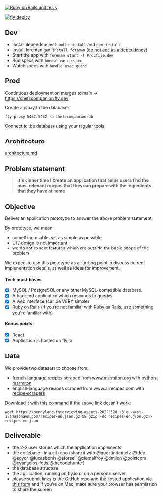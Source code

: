 [![Ruby on Rails unit tests](https://github.com/aurelienbottazini/chefscompanion/actions/workflows/specs.yml/badge.svg)](https://github.com/aurelienbottazini/chefscompanion/actions/workflows/specs.yml)

[![fly deploy](https://github.com/aurelienbottazini/chefscompanion/actions/workflows/deploy.yml/badge.svg)](https://github.com/aurelienbottazini/chefscompanion/actions/workflows/deploy.yml)


## Dev

- Install dependencies `bundle install` and `npm install`
- Install foreman `gem install foreman` ([do not add as a dependency](https://github.com/ddollar/foreman/wiki/Don't-Bundle-Foreman))
- Start the app with `foreman start -f Procfile.dev`
- Run specs with `bundle exec rspec`
- Watch specs with `bundle exec guard`

## Prod

Continuous deployment on merges to main -> https://chefscompanion.fly.dev

Create a proxy to the database:

    fly proxy 5432:5432 -a chefscompanion-db

Connect to the database using your regular tools

## Architecture

[architecture.md](./architecture.md)

## Problem statement

> **It's dinner time ! Create an application that helps users find the most relevant recipes that they can prepare with the ingredients that they have at home**

## Objective

Deliver an application prototype to answer the above problem statement.

By prototype, we mean:
- something usable, yet as simple as possible
- UI / design is not important
- we do not expect features which are outside the basic scope of the problem

We expect to use this prototype as a starting point to discuss current implenentation details, as well as ideas for improvement.

#### Tech must-haves
- [X] MySQL / PostgreSQL or any other MySQL-compatible database.
- [X] A backend application which responds to queries
- [X] A web interface (can be VERY simple)
- [X] Ruby on Rails (if you're not familiar with Ruby on Rails, use something you're familiar with)

#### Bonus points
- [X] React
- [X] Application is hosted on fly.io

## Data
We provide two datasets to choose from:
- [french-language recipes](https://pennylane-interviewing-assets-20220328.s3.eu-west-1.amazonaws.com/recipes-fr.json.gz) scraped from www.marmiton.org with [python-marmiton](https://github.com/remaudcorentin-dev/python-marmiton)
- [english-language recipes](https://pennylane-interviewing-assets-20220328.s3.eu-west-1.amazonaws.com/recipes-en.json.gz) scraped from www.allrecipes.com with [recipe-scrapers](https://github.com/hhursev/recipe-scrapers)

Download it with this command if the above link doesn't work:
```shell
wget https://pennylane-interviewing-assets-20220328.s3.eu-west-1.amazonaws.com/recipes-en.json.gz && gzip -dc recipes-en.json.gz > recipes-en.json
```

## Deliverable
- the 2-3 user stories which the application implements
- the codebase : in a git repo (share it with @quentindemetz @tdeo @soyoh @lucasbonin @sforsell @clemalfroy @dmilon @pointcom @evangelos-fotis @thecodehunter)
- the database structure
- the application, running on fly.io or on a personal server.
- please submit links to the GitHub repo and the hosted application [via this form](https://forms.gle/siH7Rezuq2V1mUJGA) and if you're on Mac, make sure your browser has permission to share the screen
